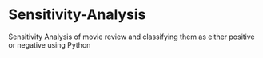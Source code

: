 # Sensitivity-Analysis
Sensitivity Analysis of movie review and classifying them as either positive or negative using Python
